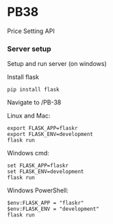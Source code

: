 # PB38

Price Setting API

### Server setup

Setup and run server (on windows)

Install flask

```
pip install flask
```

Navigate to /PB-38

Linux and Mac:

```
export FLASK_APP=flaskr
export FLASK_ENV=development
flask run
```

Windows cmd:

```
set FLASK_APP=flaskr
set FLASK_ENV=development
flask run
```

Windows PowerShell:

```
$env:FLASK_APP = "flaskr"
$env:FLASK_ENV = "development"
flask run
```
